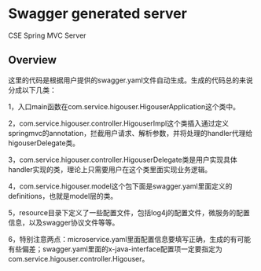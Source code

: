 # Swagger generated server

CSE Spring MVC Server


## Overview
这里的代码是根据用户提供的swagger.yaml文件自动生成。生成的代码总的来说分成以下几类：

1，入口main函数在com.service.higouser.HigouserApplication这个类中。

2，com.service.higouser.controller.HigouserImpl这个类插入通过定义springmvc的annotation，拦截用户请求、解析参数，并将处理的handler代理给higouserDelegate类。

3，com.service.higouser.controller.HigouserDelegate类是用户实现具体handler实现的类，理论上只需要用户在这个类里面实现业务逻辑。

4，com.service.higouser.model这个包下面是swagger.yaml里面定义的definitions，也就是model层的类。

5，resource目录下定义了一些配置文件，包括log4j的配置文件，微服务的配置信息，以及swagger协议文件等等。

6，特别注意两点：microservice.yaml里面配置信息要填写正确，生成的有可能有些偏差；swagger.yaml里面的x-java-interface配置项一定要指定为com.service.higouser.controller.Higouser。